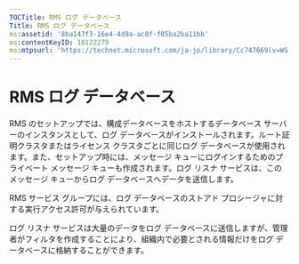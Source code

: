 ```yaml
---
TOCTitle: RMS ログ データベース
Title: RMS ログ データベース
ms:assetid: '8ba147f3-16e4-4d9a-ac8f-f05ba2ba11bb'
ms:contentKeyID: 18122279
ms:mtpsurl: 'https://technet.microsoft.com/ja-jp/library/Cc747669(v=WS.10)'
---
```


RMS ログ データベース
=====================

RMS のセットアップでは、構成データベースをホストするデータベース サーバーのインスタンスとして、ログ データベースがインストールされます。ルート証明クラスタまたはライセンス クラスタごとに同じログ データベースが使用されます。また、セットアップ時には、メッセージ キューにログインするためのプライベート メッセージ キューも作成されます。ログ リスナ サービスは、このメッセージ キューからログ データベースへデータを送信します。

RMS サービス グループには、ログ データベースのストアド プロシージャに対する実行アクセス許可が与えられています。

ログ リスナ サービスは大量のデータをログ データベースに送信しますが、管理者がフィルタを作成することにより、組織内で必要とされる情報だけをログ データベースに格納することができます。
